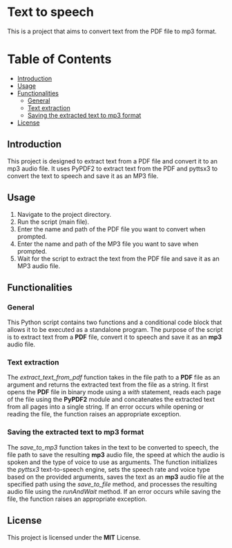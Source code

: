 # **Text to speech**
This is a project that aims to convert text from the PDF file to mp3 format.

# Table of Contents
- [Introduction](#introduction)
- [Usage](#usage)
- [Functionalities](#functionalities)
  - [General](##general)
  - [Text extraction](##textextraction)
  - [Saving the extracted text to mp3 format](##savingtheextractedtexttomp3format)
- [License](#license)

## Introduction
This project is designed to extract text from a PDF file and convert it to an mp3 audio file.
It uses PyPDF2 to extract text from the PDF and pyttsx3 to convert the text to speech and save
it as an MP3 file.

## Usage
1. Navigate to the project directory.
2. Run the script (main file).
3. Enter the name and path of the PDF file you want to convert when prompted.
4. Enter the name and path of the MP3 file you want to save when prompted.
5. Wait for the script to extract the text from the PDF file and save it as an MP3 audio file.

## Functionalities
### General
This Python script contains two functions and a conditional code block that allows it to be executed
as a standalone program. The purpose of the script is to extract text from a **PDF** file, convert it to
speech and save it as an **mp3** audio file.

### Text extraction
The *extract_text_from_pdf* function takes in the file path to a **PDF** file as an argument and returns
the extracted text from the file as a string. It first opens the **PDF** file in binary mode using a _with_
statement, reads each page of the file using the **PyPDF2** module and concatenates the extracted text from
all pages into a single string. If an error occurs while opening or reading the file, the function raises an
appropriate exception.

### Saving the extracted text to mp3 format
The *save_to_mp3* function takes in the text to be converted to speech, the file path to save the resulting
**mp3** audio file, the speed at which the audio is spoken and the type of voice to use as arguments.
The function initializes the *pyttsx3* text-to-speech engine, sets the speech rate and voice type based on the
provided arguments, saves the text as an **mp3** audio file at the specified path using the _save_to_file_
method, and processes the resulting audio file using the _runAndWait_ method. If an error occurs while
saving the file, the function raises an appropriate exception.

## License
This project is licensed under the **MIT** License.
